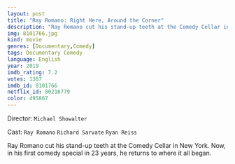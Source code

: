 ```yaml
---
layout: post
title: "Ray Romano: Right Here, Around the Corner"
description: "Ray Romano cut his stand-up teeth at the Comedy Cellar in New York. Now, in his first comedy special in 23 years, he returns to where it all began..."
img: 8101766.jpg
kind: movie
genres: [Documentary,Comedy]
tags: Documentary Comedy 
language: English
year: 2019
imdb_rating: 7.2
votes: 1387
imdb_id: 8101766
netflix_id: 80216779
color: 495867
---
```

Director: `Michael Showalter`  

Cast: `Ray Romano` `Richard Sarvate` `Ryan Reiss` 

Ray Romano cut his stand-up teeth at the Comedy Cellar in New York. Now, in his first comedy special in 23 years, he returns to where it all began.